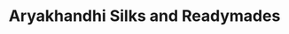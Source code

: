 ---
title: "Aryakhandhi Silks and Readymades"
url: /kenichira/aryakhandhi-silks-and-readymades/
shop: clothes
---